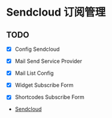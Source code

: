 # Sendcloud 订阅管理

## TODO

- [x] Config Sendcloud
- [x] Mail Send Service Provider
- [x] Mail List Config
- [x] Widget Subscribe Form
- [x] Shortcodes Subscribe Form


- [Sendcloud](https://www.sendcloud.net/)
